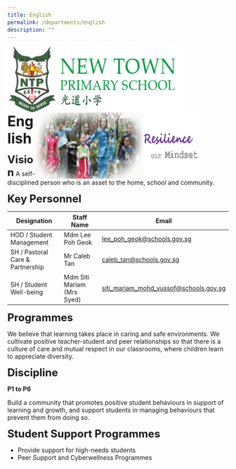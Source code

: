 ```yaml
---
title: English
permalink: /departments/english
description: ""
---
```

<img src="/images/logosub.png" style="width:400px;height:150px;margin-left:0px;" align = "left">

<img src="/images/Header%20GIF.gif" style="width:380px;height:150px;margin-right:60px;" align = "right">
<br><br><br><br><br><br>

**<font size=6>English</font>**

**<font size=5>Vision</font>** 
A self-disciplined person who is an asset to the home, school and community.  

**<font size=5>Key Personnel</font>** 

| Designation | Staff Name | Email |
| --- | --- | --- |
| HOD / Student Management | Mdm Lee Poh Geok | [lee\_poh\_geok@schools.gov.sg](mailto:lee_poh_geok@schools.gov.sg) |
| SH / Pastoral Care & Partnership | Mr Caleb Tan | [caleb\_tan@schools.gov.sg](mailto:caleb_tan@schools.gov.sg) |
| SH / Student Well-being | Mdm Siti Mariam (Mrs Syed) | [siti\_mariam\_mohd\_yussof@schools.gov.sg](mailto:siti_mariam_mohd_yussof@schools.gov.sg) |

  
  
**<font size=5>Programmes</font>** 


We believe that learning takes place in caring and safe environments. We cultivate positive teacher-student and peer relationships so that there is a culture of care and mutual respect in our classrooms, where children learn to appreciate diversity.  
  
  
**<font size=5>Discipline</font>** 


**P1 to P6**  

Build a community that promotes positive student behaviours in support of learning and growth, and support students in managing behaviours that prevent them from doing so.  


**<font size=5>Student Support Programmes</font>** 


*   Provide support for high-needs students 
*   Peer Support and Cyberwellness Programmes